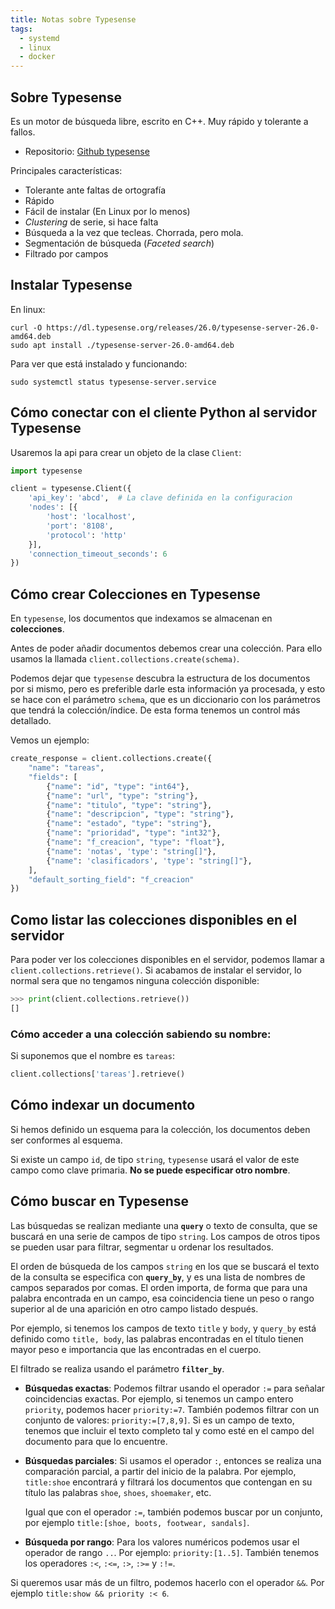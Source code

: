 ```yaml
---
title: Notas sobre Typesense
tags:
  - systemd
  - linux
  - docker
---
```


## Sobre Typesense

Es un motor de búsqueda libre, escrito en C++. Muy rápido y tolerante a fallos.

- Repositorio: [Github typesense](https://github.com/typesense/typesense)

Principales características:

- Tolerante ante faltas de ortografía
- Rápido
- Fácil de instalar (En Linux por lo menos)
- _Clustering_ de serie, si hace falta
- Búsqueda a la vez que tecleas. Chorrada, pero mola.
- Segmentación de búsqueda (_Faceted search_)
- Filtrado por campos

## Instalar Typesense

En linux:

```shell
curl -O https://dl.typesense.org/releases/26.0/typesense-server-26.0-amd64.deb
sudo apt install ./typesense-server-26.0-amd64.deb
```

Para ver que está instalado y funcionando:

```shell
sudo systemctl status typesense-server.service
```

## Cómo conectar con el cliente Python al servidor Typesense

Usaremos la api para crear un objeto de la clase `Client`:

```python
import typesense

client = typesense.Client({
    'api_key': 'abcd',  # La clave definida en la configuracion
    'nodes': [{
        'host': 'localhost',
        'port': '8108',
        'protocol': 'http'
    }],
    'connection_timeout_seconds': 6
})
```

## Cómo crear Colecciones en Typesense

En `typesense`, los documentos que indexamos se almacenan en **colecciones**.

Antes de poder añadir documentos debemos crear una colección. Para
ello usamos la llamada `client.collections.create(schema)`.

Podemos dejar que
`typesense` descubra la estructura de los documentos por si mismo, pero es
preferible darle esta información ya procesada, y esto se hace con el parámetro
`schema`, que es un diccionario con los parámetros que tendrá la
colección/índice. De esta forma tenemos un control más detallado.


Vemos un ejemplo:

```python
create_response = client.collections.create({
    "name": "tareas",
    "fields": [
        {"name": "id", "type": "int64"},
        {"name": "url", "type": "string"},
        {"name": "titulo", "type": "string"},
        {"name": "descripcion", "type": "string"},
        {"name": "estado", "type": "string"},
        {"name": "prioridad", "type": "int32"},
        {"name": "f_creacion", "type": "float"},
        {"name": 'notas', 'type': "string[]"},
        {"name": 'clasificadors', 'type': "string[]"},
    ],
    "default_sorting_field": "f_creacion"
})
```

## Como listar las colecciones disponibles en el servidor

Para poder ver los colecciones disponibles en el servidor, podemos llamar
a `client.collections.retrieve()`. Si acabamos de instalar el servidor, lo
normal sera que no tengamos ninguna colección disponible:

```python
>>> print(client.collections.retrieve())
[]
```

### Cómo acceder a una colección sabiendo su nombre:

Si suponemos que el nombre es `tareas`:

```python
client.collections['tareas'].retrieve()
```


## Cómo indexar un documento

Si hemos definido un esquema para la colección, los documentos deben
ser conformes al esquema.

Si existe un campo `id`, de tipo `string`, `typesense`
usará el valor de este campo como clave primaria. **No se puede especificar otro
nombre**.

## Cómo buscar en Typesense

Las búsquedas se realizan mediante una **`query`** o texto de consulta, que
se buscará en una serie de campos de tipo `string`. Los campos de otros tipos se
pueden usar para filtrar, segmentar u ordenar los resultados.

El orden de búsqueda de los campos `string` en los que se buscará el
texto de la consulta se especifica con **`query_by`**, y es una lista de nombres
de campos separados por comas. El orden importa, de forma que para una palabra
encontrada en un campo, esa coincidencia tiene un peso o rango superior
al de una aparición en otro campo listado después.

Por ejemplo, si tenemos los campos de texto `title` y `body`, y
`query_by` está definido como `title, body`, las palabras encontradas
en el título tienen mayor peso e importancia
que las encontradas en el cuerpo.

El filtrado se realiza usando el parámetro **`filter_by`**. 

- **Búsquedas exactas**: Podemos filtrar
  usando el operador `:=`
  para señalar coincidencias exactas.
  Por ejemplo, si tenemos un campo entero `priority`,
  podemos hacer `priority:=7`. También podemos filtrar
  con un conjunto de valores: `priority:=[7,8,9]`. Si es un campo
  de texto, tenemos que incluir el texto completo tal y como
  esté en el campo del documento para que lo encuentre.

- **Búsquedas parciales**: Si usamos el operador `:`, entonces
  se realiza una comparación parcial,
  a partir del inicio de la palabra.
  Por ejemplo, `title:shoe` encontrará y filtrará
  los documentos que contengan en su título las palabras
  `shoe`, `shoes`, `shoemaker`, etc. 

  Igual que con el operador `:=`, también podemos buscar por un conjunto,
  por ejemplo `title:[shoe, boots, footwear, sandals]`.

- **Búsqueda por rango**: Para los valores numéricos
  podemos usar el operador de rango `..`. Por ejemplo:
  `priority:[1..5]`. También tenemos los operadores `:<`,
  `:<=`, `:>`, `:>=` y `:!=`.

Si queremos usar más de un filtro, podemos hacerlo con el operador `&&`.
Por ejemplo `title:show && priority :< 6`.
